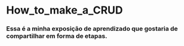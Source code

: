 # How_to_make_a_CRUD

### Essa é a minha exposição de aprendizado que gostaria de compartilhar em forma de etapas.
